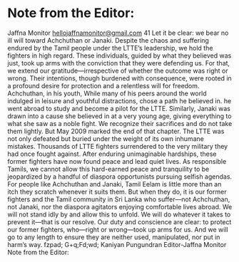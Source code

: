 # Note from the Editor:

Jaffna Monitor
hellojaffnamonitor@gmail.com
41
Let it be clear: we bear no ill will toward Achchuthan or Janaki. Despite the 
chaos and suffering endured by the Tamil people under the LTTE’s leadership, 
we hold the fighters in high regard. These individuals, guided by what they 
believed was just, took up arms with the conviction that they were defending 
us. For that, we extend our gratitude—irrespective of whether the outcome 
was right or wrong. Their intentions, though burdened with consequence, 
were rooted in a profound desire for protection and a relentless will for 
freedom.
Achchuthan, in his youth, While many of his peers around the world indulged 
in leisure and youthful distractions, chose a path he believed in. he went 
abroad to study and become a pilot for the LTTE. Similarly, Janaki was drawn 
into a cause she believed in at a very young age, giving everything to what she 
saw as a noble fight. We recognize their sacrifices and do not take them lightly.
But May 2009 marked the end of that chapter. The LTTE was not only defeated 
but buried under the weight of its own inhumane mistakes. Thousands of 
LTTE fighters surrendered to the very military they had once fought against. 
After enduring unimaginable hardships, these former fighters have now found 
peace and lead quiet lives.
As responsible Tamils, we cannot allow this hard-earned peace and tranquility 
to be jeopardized by a handful of diaspora opportunists pursuing selfish 
agendas. For people like Achchuthan and Janaki, Tamil Eelam is little more 
than an itch they scratch whenever it suits them. But when they do, it is 
our former fighters and the Tamil community in Sri Lanka who suffer—not 
Achchuthan, not Janaki, nor the diaspora agitators enjoying comfortable lives 
abroad.
We will not stand idly by and allow this to unfold. We will do whatever it takes 
to prevent it—that is our resolve. Our duty and conscience are clear: to protect 
our former fighters, who—right or wrong—took up arms for us. And we will 
go to any length to ensure they are neither used, manipulated, nor put in 
harm’s way.
fzpad; G+q;Fd;wd;
Kaniyan Pungundran
Editor-Jaffna Monitor
Note from the Editor:

